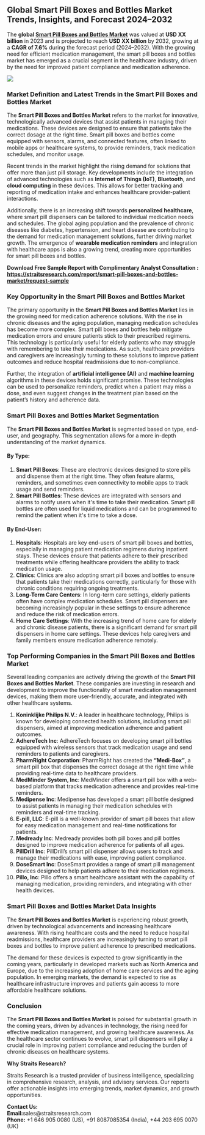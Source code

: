 <h2 data-start="" data-end="">Global Smart Pill Boxes and Bottles Market Trends, Insights, and Forecast 2024&ndash;2032</h2>
<p data-start="" data-end="">The <strong data-start="" data-end="">global <a href="https://straitsresearch.com/report/smart-pill-boxes-and-bottles-market/">Smart Pill Boxes and Bottles Market</a></strong>&nbsp;was valued at <strong data-start="" data-end="">USD XX billion</strong> in 2023 and is projected to reach <strong data-start="" data-end="">USD XX billion</strong> by 2032, growing at a <strong data-start="" data-end="">CAGR of 7.6%</strong> during the forecast period (2024&ndash;2032). With the growing need for efficient medication management, the smart pill boxes and bottles market has emerged as a crucial segment in the healthcare industry, driven by the need for improved patient compliance and medication adherence.</p>
<img src="https://cdn.hashnode.com/res/hashnode/image/upload/v1739951212799/a0011ac6-4063-4f5b-b398-91d9d7a0a665.jpeg?w=1600&h=840&fit=crop&crop=entropy&auto=compress,format&format=webp">
<h3 data-start="" data-end=""><strong data-start="" data-end="">Market Definition and Latest Trends in the Smart Pill Boxes and Bottles Market</strong></h3>
<p data-start="" data-end="">The <strong data-start="" data-end="">Smart Pill Boxes and Bottles Market</strong> refers to the market for innovative, technologically advanced devices that assist patients in managing their medications. These devices are designed to ensure that patients take the correct dosage at the right time. Smart pill boxes and bottles come equipped with sensors, alarms, and connected features, often linked to mobile apps or healthcare systems, to provide reminders, track medication schedules, and monitor usage.</p>
<p data-start="" data-end="">Recent trends in the market highlight the rising demand for solutions that offer more than just pill storage. Key developments include the integration of advanced technologies such as <strong data-start="" data-end="">Internet of Things (IoT)</strong>, <strong data-start="" data-end="">Bluetooth</strong>, and <strong data-start="" data-end="">cloud computing</strong> in these devices. This allows for better tracking and reporting of medication intake and enhances healthcare provider-patient interactions.</p>
<p data-start="" data-end="">Additionally, there is an increasing shift towards <strong data-start="" data-end="">personalized healthcare</strong>, where smart pill dispensers can be tailored to individual medication needs and schedules. The global aging population and the prevalence of chronic diseases like diabetes, hypertension, and heart disease are contributing to the demand for medication management solutions, further driving market growth. The emergence of <strong data-start="" data-end="">wearable medication reminders</strong> and integration with healthcare apps is also a growing trend, creating more opportunities for smart pill boxes and bottles.</p>
<p data-start="" data-end=""><strong>Download Free Sample Report with&nbsp;Complimentary Analyst Consultation : <a href="https://straitsresearch.com/report/smart-pill-boxes-and-bottles-market/request-sample">https://straitsresearch.com/report/smart-pill-boxes-and-bottles-market/request-sample</a><br /></strong></p>
<h3 data-start="" data-end=""><strong data-start="" data-end="">Key Opportunity in the Smart Pill Boxes and Bottles Market</strong></h3>
<p data-start="" data-end="">The primary opportunity in the <strong data-start="" data-end="">Smart Pill Boxes and Bottles Market</strong> lies in the growing need for medication adherence solutions. With the rise in chronic diseases and the aging population, managing medication schedules has become more complex. Smart pill boxes and bottles help mitigate medication errors and ensure patients stick to their prescribed regimens. This technology is particularly useful for elderly patients who may struggle with remembering to take their medications. As such, healthcare providers and caregivers are increasingly turning to these solutions to improve patient outcomes and reduce hospital readmissions due to non-compliance.</p>
<p data-start="" data-end="">Further, the integration of <strong data-start="" data-end="">artificial intelligence (AI)</strong> and <strong data-start="" data-end="">machine learning</strong> algorithms in these devices holds significant promise. These technologies can be used to personalize reminders, predict when a patient may miss a dose, and even suggest changes in the treatment plan based on the patient&rsquo;s history and adherence data.</p>
<h3 data-start="" data-end=""><strong data-start="" data-end="">Smart Pill Boxes and Bottles Market Segmentation</strong></h3>
<p data-start="" data-end="">The <strong data-start="" data-end="">Smart Pill Boxes and Bottles Market</strong> is segmented based on type, end-user, and geography. This segmentation allows for a more in-depth understanding of the market dynamics.</p>
<h4 data-start="" data-end=""><strong data-start="" data-end="">By Type</strong>:</h4>
<ol data-start="" data-end="">
<li data-start="" data-end=""><strong data-start="" data-end="">Smart Pill Boxes</strong>: These are electronic devices designed to store pills and dispense them at the right time. They often feature alarms, reminders, and sometimes even connectivity to mobile apps to track usage and send reminders.</li>
<li data-start="" data-end=""><strong data-start="" data-end="">Smart Pill Bottles</strong>: These devices are integrated with sensors and alarms to notify users when it's time to take their medication. Smart pill bottles are often used for liquid medications and can be programmed to remind the patient when it's time to take a dose.</li>
</ol>
<h4 data-start="" data-end=""><strong data-start="" data-end="">By End-User</strong>:</h4>
<ol data-start="" data-end="">
<li data-start="" data-end=""><strong data-start="" data-end="">Hospitals</strong>: Hospitals are key end-users of smart pill boxes and bottles, especially in managing patient medication regimens during inpatient stays. These devices ensure that patients adhere to their prescribed treatments while offering healthcare providers the ability to track medication usage.</li>
<li data-start="" data-end=""><strong data-start="" data-end="">Clinics</strong>: Clinics are also adopting smart pill boxes and bottles to ensure that patients take their medications correctly, particularly for those with chronic conditions requiring ongoing treatments.</li>
<li data-start="" data-end=""><strong data-start="" data-end="">Long-Term Care Centers</strong>: In long-term care settings, elderly patients often have complex medication schedules. Smart pill dispensers are becoming increasingly popular in these settings to ensure adherence and reduce the risk of medication errors.</li>
<li data-start="" data-end=""><strong data-start="" data-end="">Home Care Settings</strong>: With the increasing trend of home care for elderly and chronic disease patients, there is a significant demand for smart pill dispensers in home care settings. These devices help caregivers and family members ensure medication adherence remotely.</li>
</ol>
<h3 data-start="" data-end=""><strong data-start="" data-end="">Top Performing Companies in the Smart Pill Boxes and Bottles Market</strong></h3>
<p data-start="" data-end="">Several leading companies are actively driving the growth of the <strong data-start="" data-end="">Smart Pill Boxes and Bottles Market</strong>. These companies are investing in research and development to improve the functionality of smart medication management devices, making them more user-friendly, accurate, and integrated with other healthcare systems.</p>
<ol data-start="" data-end="">
<li data-start="" data-end=""><strong data-start="" data-end="">Koninklijke Philips N.V.</strong>: A leader in healthcare technology, Philips is known for developing connected health solutions, including smart pill dispensers, aimed at improving medication adherence and patient outcomes.</li>
<li data-start="" data-end=""><strong data-start="" data-end="">AdhereTech Inc</strong>: AdhereTech focuses on developing smart pill bottles equipped with wireless sensors that track medication usage and send reminders to patients and caregivers.</li>
<li data-start="" data-end=""><strong data-start="" data-end="">PharmRight Corporation</strong>: PharmRight has created the <strong data-start="" data-end="">&ldquo;Medi-Box&rdquo;</strong>, a smart pill box that dispenses the correct dosage at the right time while providing real-time data to healthcare providers.</li>
<li data-start="" data-end=""><strong data-start="" data-end="">MedMinder System, Inc</strong>: MedMinder offers a smart pill box with a web-based platform that tracks medication adherence and provides real-time reminders.</li>
<li data-start="" data-end=""><strong data-start="" data-end="">Medipense Inc</strong>: Medipense has developed a smart pill bottle designed to assist patients in managing their medication schedules with reminders and real-time tracking.</li>
<li data-start="" data-end=""><strong data-start="" data-end="">E-pill, LLC</strong>: E-pill is a well-known provider of smart pill boxes that allow for easy medication management and real-time notifications for patients.</li>
<li data-start="" data-end=""><strong data-start="" data-end="">Medready Inc</strong>: Medready provides both pill boxes and pill bottles designed to improve medication adherence for patients of all ages.</li>
<li data-start="" data-end=""><strong data-start="" data-end="">PillDrill Inc</strong>: PillDrill&rsquo;s smart pill dispenser allows users to track and manage their medications with ease, improving patient compliance.</li>
<li data-start="" data-end=""><strong data-start="" data-end="">DoseSmart Inc</strong>: DoseSmart provides a range of smart pill management devices designed to help patients adhere to their medication regimens.</li>
<li data-start="" data-end=""><strong data-start="" data-end="">Pillo, Inc</strong>: Pillo offers a smart healthcare assistant with the capability of managing medication, providing reminders, and integrating with other health devices.</li>
</ol>
<h3 data-start="" data-end=""><strong data-start="" data-end="">Smart Pill Boxes and Bottles Market Data Insights</strong></h3>
<p data-start="" data-end="">The <strong data-start="" data-end="">Smart Pill Boxes and Bottles Market</strong> is experiencing robust growth, driven by technological advancements and increasing healthcare awareness. With rising healthcare costs and the need to reduce hospital readmissions, healthcare providers are increasingly turning to smart pill boxes and bottles to improve patient adherence to prescribed medications.</p>
<p data-start="" data-end="">The demand for these devices is expected to grow significantly in the coming years, particularly in developed markets such as North America and Europe, due to the increasing adoption of home care services and the aging population. In emerging markets, the demand is expected to rise as healthcare infrastructure improves and patients gain access to more affordable healthcare solutions.</p>
<h3 data-start="" data-end=""><strong data-start="" data-end="">Conclusion</strong></h3>
<p data-start="" data-end="">The <strong data-start="" data-end="">Smart Pill Boxes and Bottles Market</strong> is poised for substantial growth in the coming years, driven by advances in technology, the rising need for effective medication management, and growing healthcare awareness. As the healthcare sector continues to evolve, smart pill dispensers will play a crucial role in improving patient compliance and reducing the burden of chronic diseases on healthcare systems.</p>
<p data-start="" data-end=""><strong data-start="" data-end="">Why Straits Research?</strong></p>
<p data-start="" data-end="">Straits Research is a trusted provider of business intelligence, specializing in comprehensive research, analysis, and advisory services. Our reports offer actionable insights into emerging trends, market dynamics, and growth opportunities.</p>
<p data-start="" data-end="" data-is-last-node=""><strong data-start="" data-end="">Contact Us:</strong><br data-start="" data-end="" /><strong data-start="" data-end="">Email:</strong><a rel="" data-start="" data-end="">sales@straitsresearch.com</a><br data-start="" data-end="" /><strong data-start="" data-end="">Phone:</strong> +1 646 905 0080 (US), +91 8087085354 (India), +44 203 695 0070 (UK)</p>
